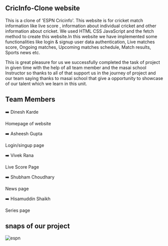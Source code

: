 ## CricInfo-Clone website

This is a clone of 'ESPN Cricinfo'. This website is for cricket match information like live score , information about individual cricket and other information about cricket. We used HTML CSS JavaScript and the fetch method to create this website.In this website we have implemented some functionalities like login & signup user data authentication, Live matches score, Ongoing matches, Upcoming matches schedule, Match results, Sports news etc.

This is great pleasure for us we successfully completed the task of project in given time with the help of all team member and the masai school Instructor so thanks to all of that support us in the journey of project and our team saying thanks to masai school that give a opportunity to showcase of our talent which we learn in this unit.



## Team Members


➡️ Dinesh Karde

Homepage of website

➡️ Asheesh Gupta

Login/singup page

➡️ Vivek Rana

Live Score Page

➡️ Shubham Choudhary

News page

➡️ Hisamuddin Shaikh

Series page

## snaps of our project

![espn](https://user-images.githubusercontent.com/101580788/203575473-d6e5db96-d880-4903-a37c-0de065c9ede7.png)


